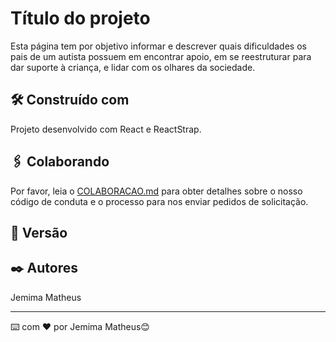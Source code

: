 # Título do projeto

Esta página tem por objetivo informar e descrever quais dificuldades os pais de um autista possuem em encontrar apoio, em se reestruturar para dar suporte à criança, e lidar com os olhares da sociedade.



## 🛠️ Construído com

Projeto desenvolvido com React e ReactStrap.

## 🖇️ Colaborando

Por favor, leia o [COLABORACAO.md](https://gist.github.com/usuario/linkParaInfoSobreContribuicoes) para obter detalhes sobre o nosso código de conduta e o processo para nos enviar pedidos de solicitação.

## 📌 Versão

## ✒️ Autores

Jemima Matheus



---
⌨️ com ❤️ por Jemima Matheus😊
